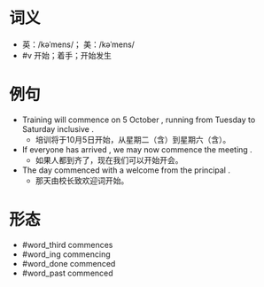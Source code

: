 # 词义
- 英：/kəˈmens/； 美：/kəˈmens/
- #v 开始；着手；开始发生
# 例句
- Training will commence on 5 October , running from Tuesday to Saturday inclusive .
	- 培训将于10月5日开始，从星期二（含）到星期六（含）。
- If everyone has arrived , we may now commence the meeting .
	- 如果人都到齐了，现在我们可以开始开会。
- The day commenced with a welcome from the principal .
	- 那天由校长致欢迎词开始。
# 形态
- #word_third commences
- #word_ing commencing
- #word_done commenced
- #word_past commenced
